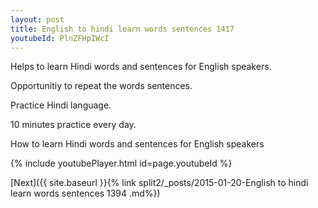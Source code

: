 ```yaml
---
layout: post
title: English to hindi learn words sentences 1417 
youtubeId: PlnZFHpIWcI
---
```

 
 
Helps to learn Hindi words and sentences for English speakers.

Opportunitiy to repeat the words sentences. 

Practice Hindi language. 
 
10 minutes practice every day. 
 
How to learn Hindi words and sentences for English speakers 
 
{% include youtubePlayer.html id=page.youtubeId %}
 
 
[Next]({{ site.baseurl }}{% link  split2/_posts/2015-01-20-English to hindi learn words sentences 1394 .md%})
 

